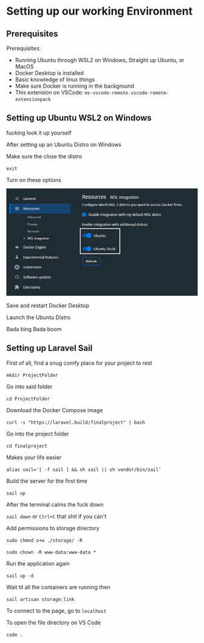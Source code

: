 # Setting up our working Environment

## Prerequisites

Prerequisites:
- Running Ubuntu through WSL2 on Windows, Straight up Ubuntu, or MacOS
- Docker Desktop is installed
- Basic knowledge of linux things
- Make sure Docker is running in the background
- This extension on VSCode: `ms-vscode-remote.vscode-remote-extensionpack`

## Setting up Ubuntu WSL2 on Windows

fucking look it up yourself

After setting up an Ubuntu Distro on Windows

Make sure the close the distro

`exit`

Turn on these options

![if this shows up, you're fucked](Screenshot_832.png "Screenshot")

Save and restart Docker Desktop

Launch the Ubuntu Distro

Bada bing Bada boom

## Setting up Laravel Sail

First of all, find a snug comfy place for your project to rest

`mkdir ProjectFolder`

Go into said folder

`cd ProjectFolder`



Download the Docker Compose image

`curl -s "https://laravel.build/finalproject" | bash`

Go into the project folder

`cd finalproject`

Makes your life easier

`alias sail='[ -f sail ] && sh sail || sh vendor/bin/sail'`

Build the server for the first time

`sail up`

After the terminal calms the fuck down

`sail down` or `Ctrl+C` that shit if you can't

Add permissions to storage directory

`sudo chmod o+w ./storage/ -R`

`sudo chown -R www-data:www-data *`

Run the application again

`sail up -d`

Wait til all the containers are running then

`sail artisan storage:link`

To connect to the page, go to `localhost`

To open the file directory on VS Code

`code .`